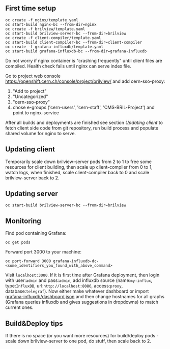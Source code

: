 ## First time setup

```
oc create -f nginx/template.yaml
oc start-build nginx-bc --from-dir=nginx
oc create -f brilview/template.yaml
oc start-build brilview-server-bc --from-dir=brilview
oc create -f client-compiler/template.yaml
oc start-build client-compiler-bc --from-dir=client-compiler
oc create -f grafana-influxdb/template.yaml
oc start-build grafana-influxdb-bc --from-dir=grafana-influxdb
```

Do not worry if nginx container is "crashing frequently" until client files are compiled. Health check fails until nginx can serve index file.

Go to project web console https://openshift.cern.ch/console/project/brilview/ and add cern-sso-proxy:

1. "Add to project"
2. "Uncategorized"
3. "cern-sso-proxy"
4. chose e-groups ('cern-users', 'cern-staff', 'CMS-BRIL-Project') and point to nginx-service

After all builds and deployments are finished see section _Updating client_ to fetch client side code from git repository, run build process and populate shared volume for nginx to serve.

## Updating client

Temporarily scale down brilview-server pods from 2 to 1 to free some resources for client building, then scale up client-compiler from 0 to 1, watch logs, when finished, scale client-compiler back to 0 and scale brilview-server back to 2.

## Updating server

```
oc start-build brilview-server-bc --from-dir=brilview
```

## Monitoring

Find pod containing Grafana:
```
oc get pods
```

Forward port 3000 to your machine:
```
oc port-forward 3000 grafana-influxdb-dc-<some_identifiers_you_found_with_above_command>
```

Visit `localhost:3000`. If it is first time after Grafana deployment, then login with user:`admin` and pass:`admin`, add influxdb source (name:`my-influx`, type:`InfluxDB`, url:`http://localhost:8086`, access:`proxy`, database:`telegraf`). Now either make whatever dashboard or import [grafana-influxdb/dashboard.json](grafana-influxdb/dashboard.json) and then change hostnames for all graphs (Grafana queries influxdb and gives suggestions in dropdowns) to match current ones.

## Build&Deploy tips

If there is no space (or you want more resources) for build/deploy pods - scale down brilview-server to one pod, do stuff, then scale back to 2.
